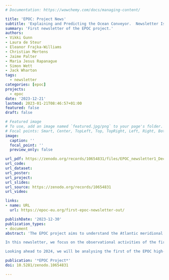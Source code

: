 ```yaml
---
# Documentation: https://wowchemy.com/docs/managing-content/

title: 'EPOC: Project News'
subtitle: 'Explaining and Predicting the Ocean Conveyor.  Newsletter Issue 1'
summary: 'First newsletter of the EPOC project.'
authors:
- Vikki Gunn
- Laura de Steur
- Eleanor Frajka-Williams
- Christian Mertens
- Jaime Palter
- Maria Jesus Rapanague
- Simon Wett
- Jack Wharton
tags: 
  - newsletter
categories: [epoc]
projects: 
  - epoc
date: '2023-12-21'
lastmod: 2023-01-21T08:46:57+01:00
featured: false
draft: false

# Featured image
# To use, add an image named `featured.jpg/png` to your page's folder.
# Focal points: Smart, Center, TopLeft, Top, TopRight, Left, Right, BottomLeft, Bottom, BottomRight.
image:
  caption: ''
  focal_point: ''
  preview_only: false

url_pdf: https://zenodo.org/records/10654831/files/EPOC_newsletter1_Dec23_FINAL_web.pdf?download=1
url_code:
url_dataset: 
url_poster:
url_project:
url_slides:
url_source: https://zenodo.org/records/10654831
url_video:

links:
- name: URL
  url: https://epoc-eu.org/first-epoc-newsletter-out/

publishDate: '2023-12-30'
publication_types:
- document
abstract: 'The EPOC project aims to understand the Atlantic meridional overturning circulation, including its variability, structure and connectivity between latitudes. We are firmly in the middle of the project, with exciting activities across the board: using high resolution numerical modelling, new observations and new analyses of existing observations, and combining these approaches to develop a new understanding of the circulation as a whole.

In this newsletter, we focus on the observational activities of the first year. These included a dedicated EPOC research cruise to the transition zone at 47°N, some new investigations into AMOC connectivity across the region, how EPOC will use sediment cores to examine the transition zone in the pre-instrumental period, biogeochemical (BGC) parameters as measured on mooring arrays – in advance of the recovery of new lab-on-a-chip BGC sensors for EPOC that will be recovered in early 2024, and fieldwork in the Arctic gateways (the northern headwaters of the AMOC) that will move us towards creating, for the first time, a time-varying Arctic-wide estimate of inflow and outflow. In 2023, we also co-coordinated an international AMOC observing workshop in Hamburg that was attended by AMOC observing and modelling groups from around the world.

Looking ahead to 2024, we will be analysing the first of the EPOC high-resolution coupled simulations for AMOC processes and variability (as fine as 2 km ocean resolution) and planning further community workshops. Stay tuned!'

publication: '*EPOC Project*'
doi: 10.5281/zenodo.10654831

---
```

